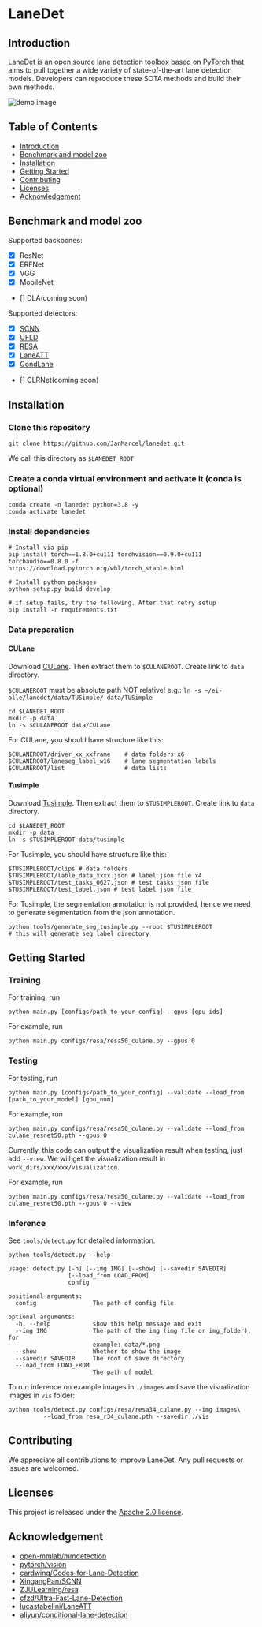 # LaneDet
## Introduction
LaneDet is an open source lane detection toolbox based on PyTorch that aims to pull together a wide variety of state-of-the-art lane detection models. Developers can reproduce these SOTA methods and build their own methods.

![demo image](.github/_clips_0601_1494452613491980502_20.jpg)

## Table of Contents
* [Introduction](#Introduction)
* [Benchmark and model zoo](#Benchmark-and-model-zoo)
* [Installation](#Installation)
* [Getting Started](#Getting-started)
* [Contributing](#Contributing)
* [Licenses](#Licenses)
* [Acknowledgement](#Acknowledgement)

## Benchmark and model zoo
Supported backbones:
- [x] ResNet
- [x] ERFNet
- [x] VGG
- [x] MobileNet
- [] DLA(coming soon)

Supported detectors:
- [x] [SCNN](configs/scnn)
- [x] [UFLD](configs/ufld)
- [x] [RESA](configs/resa)
- [x] [LaneATT](configs/laneatt)
- [x] [CondLane](configs/condlane)
- [] CLRNet(coming soon)


## Installation
<!--
Please refer to [INSTALL.md](INSTALL.md) for installation.
-->

### Clone this repository
```
git clone https://github.com/JanMarcel/lanedet.git
```
We call this directory as `$LANEDET_ROOT`

### Create a conda virtual environment and activate it (conda is optional)

```Shell
conda create -n lanedet python=3.8 -y
conda activate lanedet
```

### Install dependencies

```Shell
# Install via pip
pip install torch==1.8.0+cu111 torchvision==0.9.0+cu111 torchaudio==0.8.0 -f https://download.pytorch.org/whl/torch_stable.html

# Install python packages
python setup.py build develop

# if setup fails, try the following. After that retry setup
pip install -r requirements.txt
```

### Data preparation

#### CULane

Download [CULane](https://xingangpan.github.io/projects/CULane.html). Then extract them to `$CULANEROOT`. Create link to `data` directory.

`$CULANEROOT` must be absolute path NOT relative! e.g.: 
`ln -s ~/ei-alle/lanedet/data/TUSimple/ data/TUSimple`

```Shell
cd $LANEDET_ROOT
mkdir -p data
ln -s $CULANEROOT data/CULane
```

For CULane, you should have structure like this:
```
$CULANEROOT/driver_xx_xxframe    # data folders x6
$CULANEROOT/laneseg_label_w16    # lane segmentation labels
$CULANEROOT/list                 # data lists
```

#### Tusimple
Download [Tusimple](https://github.com/TuSimple/tusimple-benchmark/issues/3). Then extract them to `$TUSIMPLEROOT`. Create link to `data` directory.

```Shell
cd $LANEDET_ROOT
mkdir -p data
ln -s $TUSIMPLEROOT data/tusimple
```

For Tusimple, you should have structure like this:
```
$TUSIMPLEROOT/clips # data folders
$TUSIMPLEROOT/lable_data_xxxx.json # label json file x4
$TUSIMPLEROOT/test_tasks_0627.json # test tasks json file
$TUSIMPLEROOT/test_label.json # test label json file

```

For Tusimple, the segmentation annotation is not provided, hence we need to generate segmentation from the json annotation. 

```Shell
python tools/generate_seg_tusimple.py --root $TUSIMPLEROOT
# this will generate seg_label directory
```

## Getting Started
### Training

For training, run

```Shell
python main.py [configs/path_to_your_config] --gpus [gpu_ids]
```


For example, run
```Shell
python main.py configs/resa/resa50_culane.py --gpus 0
```

### Testing
For testing, run
```Shell
python main.py [configs/path_to_your_config] --validate --load_from [path_to_your_model] [gpu_num]
```

For example, run
```Shell
python main.py configs/resa/resa50_culane.py --validate --load_from culane_resnet50.pth --gpus 0
```

Currently, this code can output the visualization result when testing, just add `--view`.
We will get the visualization result in `work_dirs/xxx/xxx/visualization`.

For example, run
```Shell
python main.py configs/resa/resa50_culane.py --validate --load_from culane_resnet50.pth --gpus 0 --view
```

### Inference
See `tools/detect.py` for detailed information.
```
python tools/detect.py --help

usage: detect.py [-h] [--img IMG] [--show] [--savedir SAVEDIR]
                 [--load_from LOAD_FROM]
                 config

positional arguments:
  config                The path of config file

optional arguments:
  -h, --help            show this help message and exit
  --img IMG             The path of the img (img file or img_folder), for
                        example: data/*.png
  --show                Whether to show the image
  --savedir SAVEDIR     The root of save directory
  --load_from LOAD_FROM
                        The path of model
```
To run inference on example images in `./images` and save the visualization images in `vis` folder:
```
python tools/detect.py configs/resa/resa34_culane.py --img images\
          --load_from resa_r34_culane.pth --savedir ./vis
```


## Contributing
We appreciate all contributions to improve LaneDet.  Any pull requests or issues are welcomed.

## Licenses
This project is released under the [Apache 2.0 license](LICNESE).


## Acknowledgement
<!--ts-->
* [open-mmlab/mmdetection](https://github.com/open-mmlab/mmdetection)
* [pytorch/vision](https://github.com/pytorch/vision)
* [cardwing/Codes-for-Lane-Detection](https://github.com/cardwing/Codes-for-Lane-Detection)
* [XingangPan/SCNN](https://github.com/XingangPan/SCNN)
* [ZJULearning/resa](https://github.com/ZJULearning/resa)
* [cfzd/Ultra-Fast-Lane-Detection](https://github.com/cfzd/Ultra-Fast-Lane-Detection)
* [lucastabelini/LaneATT](https://github.com/lucastabelini/LaneATT)
* [aliyun/conditional-lane-detection](https://github.com/aliyun/conditional-lane-detection)
<!--te-->

<!-- 
## Citation
If you use
```
@misc{zheng2021lanedet,
  author =       {Tu Zheng},
  title =        {LaneDet},
  howpublished = {\url{https://github.com/turoad/lanedet}},
  year =         {2021}
}
``` -->
